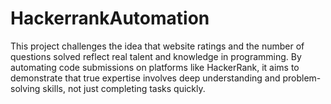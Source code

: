 # HackerrankAutomation
This project challenges the idea that website ratings and the number of questions solved reflect real talent and knowledge in programming. By automating code submissions on platforms like HackerRank, it aims to demonstrate that true expertise involves deep understanding and problem-solving skills, not just completing tasks quickly.  
